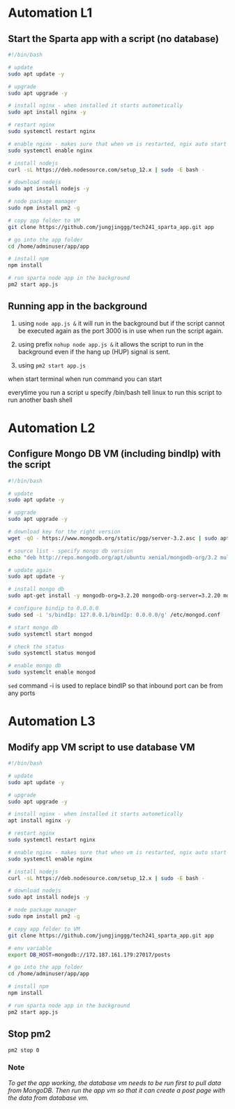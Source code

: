 # Automation L1

## Start the Sparta app with a script (no database)
```bash
#!/bin/bash

# update
sudo apt update -y

# upgrade
sudo apt upgrade -y

# install nginx - when installed it starts autometically
sudo apt install nginx -y

# restart nginx
sudo systemctl restart nginx

# enable nginx - makes sure that when vm is restarted, ngix auto start on reboot
sudo systemctl enable nginx

# install nodejs
curl -sL https://deb.nodesource.com/setup_12.x | sudo -E bash -

# download nodejs
sudo apt install nodejs -y

# node package manager
sudo npm install pm2 -g

# copy app folder to VM
git clone https://github.com/jungjinggg/tech241_sparta_app.git app

# go into the app folder
cd /home/adminuser/app/app

# install npm
npm install

# run sparta node app in the background
pm2 start app.js
```

## Running app in the background
1) using `node app.js &` it will run in the background but if the script cannot be executed again as the port 3000 is in use when run the script again.

2) using prefix `nohup node app.js &` it allows the script to run in the background even if the hang up (HUP) signal is sent.

3) using `pm2 start app.js`

when start terminal when run command you can start 

everytime you run a script u specify /bin/bash tell linux to run this script to run another bash shell

# Automation L2

## Configure Mongo DB VM (including bindIp) with the script
```bash
#!/bin/bash

# update
sudo apt update -y

# upgrade
sudo apt upgrade -y

# download key for the right version
wget -qO - https://www.mongodb.org/static/pgp/server-3.2.asc | sudo apt-key add -

# source list - specify mongo db version
echo "deb http://repo.mongodb.org/apt/ubuntu xenial/mongodb-org/3.2 multiverse" | sudo tee /e$

# update again
sudo apt update -y

# install mongo db
sudo apt-get install -y mongodb-org=3.2.20 mongodb-org-server=3.2.20 mongodb-org-shell=3.2.20$

# configure bindip to 0.0.0.0
sudo sed -i 's/bindIp: 127.0.0.1/bindIp: 0.0.0.0/g' /etc/mongod.conf

# start mongo db
sudo systemctl start mongod

# check the status
sudo systemctl status mongod

# enable mongo db
sudo systemclt enable mongod
```

`sed` command -i is used to replace bindIP so that inbound port can be from any ports

# Automation L3
## Modify app VM script to use database VM 
```bash
#!/bin/bash

# update
sudo apt update -y

# upgrade
sudo apt upgrade -y

# install nginx - when installed it starts autometically
apt install nginx -y

# restart nginx
sudo systemctl restart nginx

# enable nginx - makes sure that when vm is restarted, ngix auto start on reboot
sudo systemctl enable nginx

# install nodejs
curl -sL https://deb.nodesource.com/setup_12.x | sudo -E bash -

# download nodejs
sudo apt install nodejs -y

# node package manager
sudo npm install pm2 -g

# copy app folder to VM
git clone https://github.com/jungjinggg/tech241_sparta_app.git app

# env variable
export DB_HOST=mongodb://172.187.161.179:27017/posts

# go into the app folder
cd /home/adminuser/app/app

# install npm
npm install

# run sparta node app in the background
pm2 start app.js
```
## Stop pm2
`pm2 stop 0`

### Note
*To get the app working, the database vm needs to be run first to pull data from MongoDB. Then run the app vm so that it can create a post page with the data from database vm.*